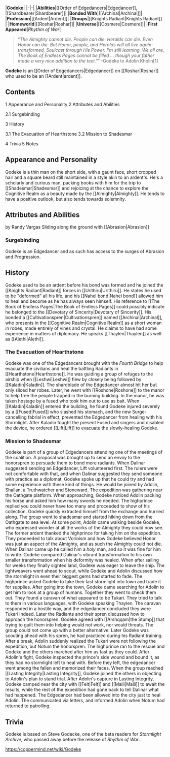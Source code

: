 |**Godeke**|
|-|-|
|**Abilities**|[[Order of Edgedancers\|Edgedancer]], [[Shardbearer\|Shardbearer]]|
|**Bonded With**|[[Archinal\|Archinal]]|
|**Profession**|[[Ardent\|Ardent]]|
|**Groups**|[[Knights Radiant\|Knights Radiant]] |
|**Homeworld**|[[Roshar\|Roshar]]|
|**Universe**|[[Cosmere\|Cosmere]]|
|**First Appeared**|*Rhythm of War*|

>“*The Almighty cannot die. People can die. Heralds can die. Even Honor can die. But Honor, people, and Heralds will all live again- transformed, Soulcast through His Power. I'm still learning. We all are. The Book of Endless Pages cannot be filled ... though your father made a very nice addition to the text."*”
\-Godeke to Adolin Kholin[1]


**Godeke** is an [[Order of Edgedancers\|Edgedancer]] on [[Roshar\|Roshar]] who used to be an [[Ardent\|ardent]].

## Contents

1 Appearance and Personality
2 Attributes and Abilities

2.1 Surgebinding


3 History

3.1 The Evacuation of Hearthstone
3.2 Mission to Shadesmar


4 Trivia
5 Notes


## Appearance and Personality
Godeke is a thin man on the short side, with a gaunt face, short cropped hair and a square beard still maintained in a style akin to an ardent's.
He's a scholarly and curious man, packing books with him for the trip to [[Shadesmar\|Shadesmar]] and rejoicing at the chance to explore the Cognitive Realm as a beauty made by the [[Almighty\|Almighty]]. He tends to have a positive outlook, but also tends towards solemnity.

## Attributes and Abilities
 by  Randy Vargas  Sliding along the ground with [[Abrasion\|Abrasion]]
### Surgebinding
Godeke is an Edgedancer and as such has access to the surges of Abrasion and Progression.

## History
Godeke used to be an ardent before his bond was formed and he joined the [[Knights Radiant\|Radiant]] forces in [[Urithiru\|Urithiru]]. He states he used to be "deformed" all his life, and his [[Nahel bond\|Nahel bond]] allowed him to heal and become as he has always seen himself. His reference to [[The Book of Endless Pages\|The Book of Endless Pages]] could possibly indicate he belonged to the [[Devotary of Sincerity\|Devotary of Sincerity]]. His bonded a [[Cultivationspren\|Cultivationspren]] named [[Archinal\|Archinal]], who presents in the [[Cognitive Realm\|Cognitive Realm]] as a short woman in robes, made entirely of vines and crystal. He claims to have had some experience in matters of diplomacy. He speaks [[Thaylen\|Thaylen]] as well as [[Alethi\|Alethi]].

### The Evacuation of Hearthstone
Godeke was one of the Edgedancers brought with the *Fourth Bridge* to help evacuate the civilians and heal the battling Radiants in [[Hearthstone\|Hearthstone]]. He was guiding a group of refuges to the airship when [[Leshwi\|Leshwi]] flew by closely being followed by [[Kaladin\|Kaladin]]. The shardblade of the Edgedancer almost hit her but only sliced her robes.
Later, he went with [[Roshone\|Roshone]] to the manor to help free the people trapped in the burning building. In the manor, he was taken hostage by a fused who took him out to use as bait. When [[Kaladin\|Kaladin]] entered the building, he found Godeke injured severely by a [[Fused\|Fused]] who slashed his stomach, and the new Surge-cancelling fabrial in effect, prevented the Edgedancer from healing with his Stormlight. After Kaladin fought the present Fused and singers and disabled the device, he ordered [[Lift\|Lift]] to evacuate the slowly-healing Godeke.

### Mission to Shadesmar
Godeke is part of a group of Edgedancers attending one of the meetings of the coalition. A proposal was brought up to send an envoy to the honorspren to persuade them to bond more radiants. When Dalinar suggested sending an Edgedancer, Lift volunteered first. The rulers were not comfortable with that, and when Dalinar suggested they send someone with practice as a diplomat, Godeke spoke up that he could try and had some experience with these kind of things. He would be joined by Adolin, Shallan, a Truthwatcher and Stoneward.
The expedition was gathering near the Oathgate platform. When approaching, Godeke noticed Adolin packing his horse and asked him how many swords he needed. The highprince replied you could never have too many and proceeded to show of his collection. Godeke quickly extracted himself from the exchange and hurried along. The group went to shadesmar and started hiking down from the Oathgate to sea level. At some point, Adolin came walking beside Godeke, who expressed wonder at all the works of the Almighty they could now see. The former ardent thanked the highprince for taking him on the expedition. They proceeded to talk about Vorinism and how Godeke believed Honor was just an aspect of the Almighty, and as such the Almighty could not die. When Dalinar came up he called him a *holy* man, and so it was fine for him to write. Godeke compared Dalinar's vibrant transformation to his own smaller transformation when his deformity was healed.
When after sailing for weeks they finally sighted land, Godeke was eager to leave the ship. The lightweavers went ahead to scout, while Godeke and Adolin discussed how the stormlight in even their biggest gems had started to fade. The highprince asked Godeke to take their last stormlight into town and trade it for supplies. After going into the town, Godeke came searching for Adolin to get him to look at a group of humans. Together they went to check them out. They found a caravan of what appeared to be Tukari. They tried to talk to them in various languages, with Godeke speaking Thaylen. The caravan responded in a hostile way, and the edgedancer concluded they were Tukari indeed.
Later the Radiants and their spren discussed how to approach the honorspren. Godeke agreed with [[Arshqqam\|the Stump]] that trying to guilt them into helping would not work, nor would threats. The group could not come up with a better alternative. Later Godeke was scouting ahead with his spren, he had practiced during his Radiant training. After a break, Adolin suddenly realized the Tukari were not following the expedition, but Notum the honorspren. The highprince ran to the rescue and Godeke and the others marched after him as fast as they could. After Adolin's fight, Godeke inspected the prince's side wound and bound it, as they had no stormlight left to heal with. Before they left, the edgedancer went among the fallen and memorized their faces. When the group reached [[Lasting Integrity\|Lasting Integrity]], Godeke joined the others in objecting to Adolin's plan to stand trial.
After Adolin's capture in Lasting Integrity, Godeke camped near the city with [[Felt\|Felt]] and [[Malli\|Malli]] to await the results, while the rest of the expedition had gone back to tell Dalinar what had happened. The Edgedancer had been allowed into the city just to heal Adolin. The communicated via letters, and informed Adolin when Notum had returned to patrolling.

## Trivia
Godeke is based on Steve Godecke, one of the beta readers for *Stormlight Archive*, who passed away before the release of *Rhythm of War*.


https://coppermind.net/wiki/Godeke
